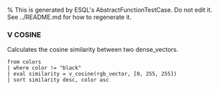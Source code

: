 % This is generated by ESQL's AbstractFunctionTestCase. Do not edit it. See ../README.md for how to regenerate it.

### V COSINE
Calculates the cosine similarity between two dense_vectors.

```esql
from colors
| where color != "black"
| eval similarity = v_cosine(rgb_vector, [0, 255, 255])
| sort similarity desc, color asc
```
